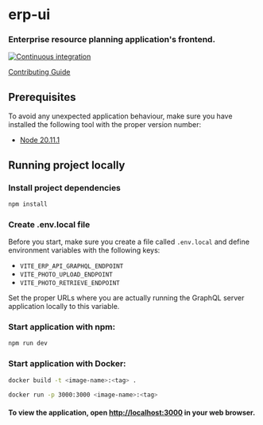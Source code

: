 erp-ui
============

### Enterprise resource planning application's frontend.

[![Continuous integration](https://github.com/Netsurfclub/erp-ui/actions/workflows/build.yml/badge.svg)](https://github.com/Netsurfclub/erp-ui/actions/workflows/build.yml)

[Contributing Guide](.github/CONTRIBUTING.md)

Prerequisites
-------------

To avoid any unexpected application behaviour, make sure you have installed the following tool with the proper version number:

- [Node 20.11.1](https://nodejs.org/en/blog/release/v20.11.1)

Running project locally
-----------------------

### Install project dependencies

```bash
npm install
```

### Create .env.local file

Before you start, make sure you create a file called `.env.local` and define environment variables with the following keys:
- `VITE_ERP_API_GRAPHQL_ENDPOINT`
- `VITE_PHOTO_UPLOAD_ENDPOINT`
- `VITE_PHOTO_RETRIEVE_ENDPOINT`

Set the proper URLs where you are actually running the GraphQL server application locally to this variable.

### Start application with npm:

```bash
npm run dev
```

### Start application with Docker:

```bash
docker build -t <image-name>:<tag> .

docker run -p 3000:3000 <image-name>:<tag>
```

#### To view the application, open [http://localhost:3000](http://localhost:3000) in your web browser.
